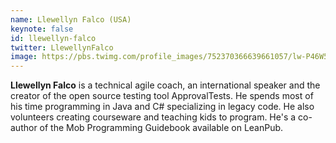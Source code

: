 ```yaml
---
name: Llewellyn Falco (USA)
keynote: false
id: llewellyn-falco
twitter: LlewellynFalco
image: https://pbs.twimg.com/profile_images/752370366639661057/lw-P46W5.jpg
---
```

**Llewellyn Falco** is a  technical agile coach, an international speaker and the creator of the open source testing tool ApprovalTests. He spends most of his time programming in Java and C# specializing in legacy code. He also volunteers creating courseware and teaching kids to program. He's a co-author of the Mob Programming Guidebook available on LeanPub.
